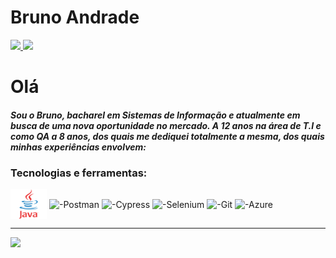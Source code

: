 <h1>Bruno Andrade</h1> 
 <div> 
   <a href = "mailto:bruno.nog.andrade@gmail.com"><img src="https://img.shields.io/badge/-Gmail-%23333?style=for-the-badge&logo=gmail&logoColor=white" target="_blank">    </a>
   <a href="https://www.linkedin.com/in/bruno-nog-andrade/" target="_blank"><img src="https://img.shields.io/badge/-LinkedIn-%230077B5?style=for-the-badge&logo=linkedin&logoColor=white" target="_blank"></a> 
</div>

<h1>Olá</h1> 
<h5> Sou o Bruno, bacharel em Sistemas de Informação e atualmente em busca de uma nova oportunidade no mercado.
A 12 anos na área de T.I e como QA a 8 anos, dos quais me dediquei totalmente a mesma, dos quais minhas experiências envolvem:

<h3>Tecnologias e ferramentas:</h3>

<div style="display: inline_block">
 <img align="center" alt="-Java" height="48" width="58" src="https://github.com/devicons/devicon/blob/v2.16.0/icons/java/java-original-wordmark.svg">
<img align="center" alt="-Postman" height="30" width="40" src="https://cdn.jsdelivr.net/gh/devicons/devicon@latest/icons/postman/postman-plain.svg" />
<img align="center" alt="-Cypress" height="30" width="40" src="https://cdn.jsdelivr.net/gh/devicons/devicon@latest/icons/cypressio/cypressio-original.svg" />     
<img align="center" alt="-Selenium" height="30" width="40" src="https://cdn.jsdelivr.net/gh/devicons/devicon/icons/selenium/selenium-original.svg" />
<img align="center" alt="-Git" height="30" src="https://cdn.jsdelivr.net/gh/devicons/devicon/icons/git/git-original.svg" />
<img align="center" alt="-Azure" height="30" width="40" src="https://cdn.jsdelivr.net/gh/devicons/devicon/icons/azure/azure-original.svg" />
</div>
 
 <hr>
  <img height="180em" src="https://github-readme-stats.vercel.app/api/top-langs/?username=BrunoNogAndrade&layout=compact&langs_count=7&theme=midnight-purple"/>
 

